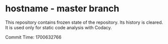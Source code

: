 # hostname - master branch

This repository contains frozen state of the repository.
Its history is cleared. It is used only for static code
analysis with Codacy.

Commit Time: 1700632766